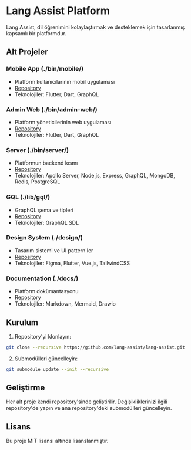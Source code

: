 # Lang Assist Platform

Lang Assist, dil öğrenimini kolaylaştırmak ve desteklemek için tasarlanmış kapsamlı bir platformdur.

## Alt Projeler

### Mobile App (./bin/mobile/)

- Platform kullanıcılarının mobil uygulaması
- [Repository](https://github.com/lang-assist/mobile)
- Teknolojiler: Flutter, Dart, GraphQL

### Admin Web (./bin/admin-web/)

- Platform yöneticilerinin web uygulaması
- [Repository](https://github.com/lang-assist/admin-web)
- Teknolojiler: Flutter, Dart, GraphQL

### Server (./bin/server/)

- Platformun backend kısmı
- [Repository](https://github.com/lang-assist/server)
- Teknolojiler: Apollo Server, Node.js, Express, GraphQL, MongoDB, Redis, PostgreSQL

### GQL (./lib/gql/)

- GraphQL şema ve tipleri
- [Repository](https://github.com/lang-assist/gql)
- Teknolojiler: GraphQL SDL

### Design System (./design/)

- Tasarım sistemi ve UI pattern'ler
- [Repository](https://github.com/lang-assist/design)
- Teknolojiler: Figma, Flutter, Vue.js, TailwindCSS

### Documentation (./docs/)

- Platform dokümantasyonu
- [Repository](https://github.com/lang-assist/docs)
- Teknolojiler: Markdown, Mermaid, Drawio

## Kurulum

1. Repository'yi klonlayın:

```bash
git clone --recursive https://github.com/lang-assist/lang-assist.git
```

2. Submodülleri güncelleyin:

```bash
git submodule update --init --recursive
```

## Geliştirme

Her alt proje kendi repository'sinde geliştirilir. Değişikliklerinizi ilgili repository'de yapın ve ana repository'deki submodülleri güncelleyin.

## Lisans

Bu proje MIT lisansı altında lisanslanmıştır.
